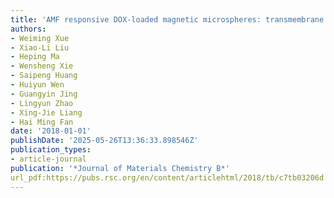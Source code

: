 ```yaml
---
title: 'AMF responsive DOX-loaded magnetic microspheres: transmembrane drug release mechanism and multimodality postsurgical treatment of breast cancer'
authors:
- Weiming Xue
- Xiao-Li Liu
- Heping Ma
- Wensheng Xie
- Saipeng Huang
- Huiyun Wen
- Guangyin Jing
- Lingyun Zhao
- Xing-Jie Liang
- Hai Ming Fan
date: '2018-01-01'
publishDate: '2025-05-26T13:36:33.898546Z'
publication_types:
- article-journal
publication: '*Journal of Materials Chemistry B*'
url_pdf:https://pubs.rsc.org/en/content/articlehtml/2018/tb/c7tb03206d
---
```

